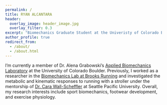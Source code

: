 ```yaml
---
permalink: /
title: RYAN ALCANTARA
header:
  overlay_image: header_image.jpg
  overlay_filter: 0.3
excerpt: "Biomechanics Graduate Student at the Univeristy of Colorado Boulder"
author_profile: true
redirect_from: 
  - /about/
  - /about.html
---
```

I’m currently a member of Dr. Alena Grabowski’s [Applied Biomechanics Laboratory](https://www.colorado.edu/iphy/research/applied-biomechanics-lab) at the University of Colorado Boulder. Previously, I worked as a researcher in the [Biomechanics Lab at Brooks Running](http://talk.brooksrunning.com/blog/2014/10/15/brooks-knows-whats-next/) and investigated the metabolic and kinematic responses to running with a stroller under the mentorship of [Dr. Cara Wall-Scheffler](https://wallscheffler.wordpress.com/) at Seattle Pacific University. Overall, my research interests include sport biomechanics, footwear development, and exercise physiology. 

